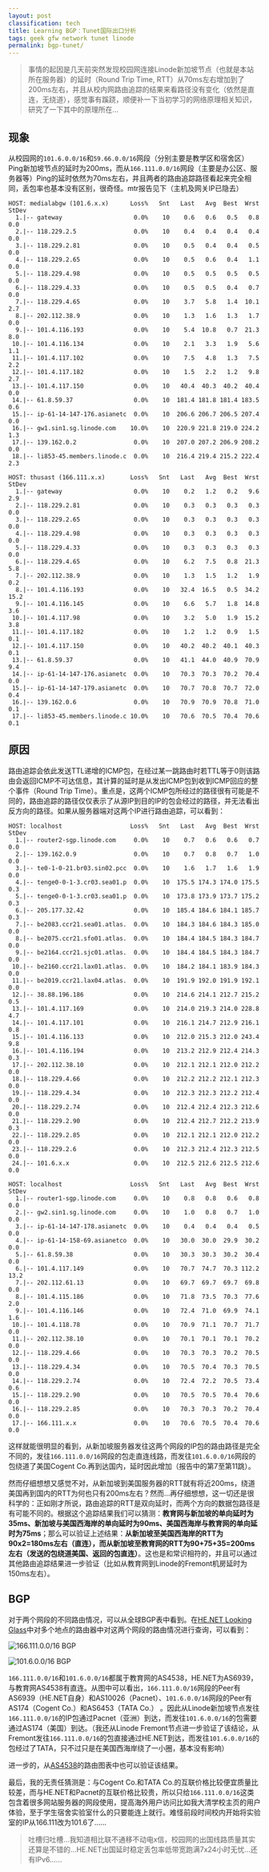 ```yaml
---
layout: post
classification: tech
title: Learning BGP：Tunet国际出口分析
tags: geek gfw network tunet linode
permalink: bgp-tunet/
---
```


> 事情的起因是几天前突然发现校园网连接Linode新加坡节点（也就是本站所在服务器）的延时（Round Trip Time, RTT）从70ms左右增加到了200ms左右，并且从校内网路由追踪的结果来看路径没有变化（依然是直连，无绕道），感觉事有蹊跷，顺便补一下当初学习的网络原理相关知识，研究了一下其中的原理所在…

## 现象

从校园网的`101.6.0.0/16`和`59.66.0.0/16`网段（分别主要是教学区和宿舍区）Ping新加坡节点的延时为200ms，而从`166.111.0.0/16`网段（主要是办公区、服务器等）Ping的延时依然为70ms左右，并且两者的路由追踪路径看起来完全相同，丢包率也基本没有区别，很奇怪。mtr报告见下（主机及网关IP已隐去）

```
HOST: medialabgw (101.6.x.x)      Loss%   Snt   Last   Avg  Best  Wrst StDev
  1.|-- gateway                    0.0%    10    0.6   0.6   0.5   0.8   0.0
  2.|-- 118.229.2.5                0.0%    10    0.4   0.4   0.4   0.4   0.0
  3.|-- 118.229.2.81               0.0%    10    0.5   0.4   0.4   0.5   0.0
  4.|-- 118.229.2.65               0.0%    10    0.5   0.6   0.4   1.1   0.0
  5.|-- 118.229.4.98               0.0%    10    0.5   0.5   0.5   0.5   0.0
  6.|-- 118.229.4.33               0.0%    10    0.5   0.5   0.4   0.7   0.0
  7.|-- 118.229.4.65               0.0%    10    3.7   5.8   1.4  10.1   2.7
  8.|-- 202.112.38.9               0.0%    10    1.3   1.6   1.3   1.7   0.0
  9.|-- 101.4.116.193              0.0%    10    5.4  10.8   0.7  21.3   8.0
 10.|-- 101.4.116.134              0.0%    10    2.1   3.3   1.9   5.6   1.1
 11.|-- 101.4.117.102              0.0%    10    7.5   4.8   1.3   7.5   2.2
 12.|-- 101.4.117.182              0.0%    10    1.5   2.2   1.2   9.8   2.7
 13.|-- 101.4.117.150              0.0%    10   40.4  40.3  40.2  40.4   0.0
 14.|-- 61.8.59.37                 0.0%    10  181.4 181.8 181.4 183.5   0.6
 15.|-- ip-61-14-147-176.asianetc  0.0%    10  206.6 206.7 206.5 207.4   0.0
 16.|-- gw1.sin1.sg.linode.com    10.0%    10  220.9 221.8 219.0 224.2   1.3
 17.|-- 139.162.0.2                0.0%    10  207.0 207.2 206.9 208.2   0.0
 18.|-- li853-45.members.linode.c  0.0%    10  216.4 219.4 215.2 222.4   2.3
```
 
```
HOST: thusast (166.111.x.x)       Loss%   Snt   Last   Avg  Best  Wrst StDev
  1.|-- gateway                    0.0%    10    0.2   1.2   0.2   9.6   2.9
  2.|-- 118.229.2.81               0.0%    10    0.3   0.3   0.3   0.3   0.0
  3.|-- 118.229.2.65               0.0%    10    0.3   0.3   0.3   0.3   0.0
  4.|-- 118.229.4.98               0.0%    10    0.3   0.3   0.3   0.3   0.0
  5.|-- 118.229.4.33               0.0%    10    0.3   0.3   0.3   0.3   0.0
  6.|-- 118.229.4.65               0.0%    10    6.2   7.5   0.8  21.3   5.8
  7.|-- 202.112.38.9               0.0%    10    1.3   1.5   1.2   1.9   0.2
  8.|-- 101.4.116.193              0.0%    10   32.4  16.5   0.5  34.2  15.2
  9.|-- 101.4.116.145              0.0%    10    6.6   5.7   1.8  14.8   3.6
 10.|-- 101.4.117.98               0.0%    10    3.2   5.0   1.9  15.2   3.8
 11.|-- 101.4.117.182              0.0%    10    1.2   1.2   0.9   1.5   0.1
 12.|-- 101.4.117.150              0.0%    10   40.2  40.2  40.1  40.3   0.1
 13.|-- 61.8.59.37                 0.0%    10   41.1  44.0  40.9  70.9   9.4
 14.|-- ip-61-14-147-176.asianetc  0.0%    10   70.3  70.3  70.2  70.4   0.0
 15.|-- ip-61-14-147-179.asianetc  0.0%    10   70.7  70.8  70.7  72.0   0.4
 16.|-- 139.162.0.6                0.0%    10   70.9  70.9  70.8  71.0   0.1
 17.|-- li853-45.members.linode.c 10.0%    10   70.6  70.5  70.4  70.6   0.1
```

## 原因

路由追踪会依此发送TTL递增的ICMP包，在经过某一跳路由时若TTL等于0则该路由会返回ICMP不可达信息，其计算的延时是从发出ICMP包到收到ICMP回应的整个事件（Round Trip Time）。重点是，这两个ICMP包所经过的路径很有可能是不同的，路由追踪的路径仅仅表示了从源IP到目的IP的包会经过的路径，并无法看出反方向的路径。如果从服务器端对这两个IP进行路由追踪，可以看到：

```
HOST: localhost                   Loss%   Snt   Last   Avg  Best  Wrst StDev
  1.|-- router2-sgp.linode.com     0.0%    10    0.7   0.6   0.6   0.7   0.0
  2.|-- 139.162.0.9                0.0%    10    0.7   0.8   0.7   1.0   0.0
  3.|-- te0-1-0-21.br03.sin02.pcc  0.0%    10    1.6   1.7   1.6   1.9   0.0
  4.|-- tenge0-0-1-3.cr03.sea01.p  0.0%    10  175.5 174.3 174.0 175.5   0.3
  5.|-- tenge0-0-1-3.cr03.sea01.p  0.0%    10  173.8 173.9 173.7 175.2   0.3
  6.|-- 205.177.32.42              0.0%    10  185.4 184.6 184.1 185.7   0.3
  7.|-- be2083.ccr21.sea01.atlas.  0.0%    10  184.3 184.6 184.3 185.0   0.0
  8.|-- be2075.ccr21.sfo01.atlas.  0.0%    10  184.4 184.5 184.3 184.7   0.0
  9.|-- be2164.ccr21.sjc01.atlas.  0.0%    10  184.4 184.5 184.3 184.7   0.0
 10.|-- be2160.ccr21.lax01.atlas.  0.0%    10  184.2 184.1 183.9 184.3   0.0
 11.|-- be2019.ccr21.lax04.atlas.  0.0%    10  191.9 192.0 191.9 192.1   0.0
 12.|-- 38.88.196.186              0.0%    10  214.6 214.1 212.7 215.2   0.5
 13.|-- 101.4.117.169              0.0%    10  214.0 219.3 214.0 228.8   4.7
 14.|-- 101.4.117.101              0.0%    10  216.1 214.7 212.9 216.1   0.8
 15.|-- 101.4.116.133              0.0%    10  212.0 215.3 212.0 243.4   9.8
 16.|-- 101.4.116.194              0.0%    10  213.2 212.9 212.4 214.3   0.3
 17.|-- 202.112.38.10              0.0%    10  212.1 212.1 212.0 212.2   0.0
 18.|-- 118.229.4.66               0.0%    10  212.2 212.2 212.1 212.3   0.0
 19.|-- 118.229.4.34               0.0%    10  212.3 212.3 212.2 212.4   0.0
 20.|-- 118.229.2.74               0.0%    10  212.4 212.4 212.3 212.6   0.0
 21.|-- 118.229.2.90               0.0%    10  212.4 212.7 212.2 213.9   0.3
 22.|-- 118.229.2.85               0.0%    10  212.1 212.1 212.0 212.2   0.0
 23.|-- 118.229.2.6                0.0%    10  212.3 212.4 212.3 212.5   0.0
 24.|-- 101.6.x.x                  0.0%    10  212.5 212.6 212.5 212.6   0.0
```

```
HOST: localhost                   Loss%   Snt   Last   Avg  Best  Wrst StDev
  1.|-- router1-sgp.linode.com     0.0%    10    0.8   0.8   0.6   0.8   0.0
  2.|-- gw2.sin1.sg.linode.com     0.0%    10    1.0   0.8   0.7   1.0   0.0
  3.|-- ip-61-14-147-178.asianetc  0.0%    10    0.4   0.4   0.4   0.5   0.0
  4.|-- ip-61-14-158-69.asianetco  0.0%    10   30.0  30.0  29.9  30.2   0.0
  5.|-- 61.8.59.38                 0.0%    10   30.3  30.3  30.2  30.4   0.0
  6.|-- 101.4.117.149              0.0%    10   70.7  74.7  70.3 112.2  13.2
  7.|-- 202.112.61.13              0.0%    10   69.7  69.7  69.7  69.8   0.0
  8.|-- 101.4.115.186              0.0%    10   71.8  73.5  70.3  77.6   2.0
  9.|-- 101.4.116.146              0.0%    10   72.4  71.0  69.9  74.1   1.6
 10.|-- 101.4.118.78               0.0%    10   70.9  71.1  70.7  71.7   0.0
 11.|-- 202.112.38.10              0.0%    10   70.1  70.1  70.1  70.2   0.0
 12.|-- 118.229.4.66               0.0%    10   70.3  70.3  70.2  70.5   0.0
 13.|-- 118.229.4.34               0.0%    10   70.5  70.4  70.3  70.5   0.0
 14.|-- 118.229.2.74               0.0%    10   72.4  72.2  70.5  73.4   0.6
 15.|-- 118.229.2.90               0.0%    10   70.5  70.5  70.4  70.6   0.0
 16.|-- 118.229.2.85               0.0%    10   70.3  70.3  70.2  70.4   0.0
 17.|-- 166.111.x.x                0.0%    10   70.6  70.5  70.4  70.6   0.0
```

这样就能很明显的看到，从新加坡服务器发往这两个网段的IP包的路由路径是完全不同的，发往`166.111.0.0/16`网段的包走直连线路，而发往`101.6.0.0/16`网段的包绕道了美国Cogent Co.再到达国内，延时因此增加（报告中的第7至第11跳）。

然而仔细想想又感觉不对，从新加坡到美国服务器的RTT就有将近200ms，绕道美国再到国内的RTT为何也只有200ms左右？然而…再仔细想想，这一切还是很科学的：正如刚才所说，路由追踪的RTT是双向延时，而两个方向的数据包路径是有可能不同的。根据这个追踪结果我们可以猜测：**教育网与新加坡的单向延时为35ms、新加坡与美国西海岸的单向延时为90ms、美国西海岸与教育网的单向延时为75ms**；那么可以验证上述结果：**从新加坡至美国西海岸的RTT为90x2=180ms左右（直连），而从新加坡至教育网的RTT为90+75+35=200ms左右（发送的包绕道美国、返回的包直连）**。这也是和常识相符的，并且可以通过其他路由追踪结果进一步验证（比如从教育网到Linode的Fremont机房延时为150ms左右）。

## BGP

对于两个网段的不同路由情况，可以从全球BGP表中看到。在[HE.NET Looking Glass](http://lg.he.net)中对多个地点的路由器中对这两个网段的路由情况进行查询，可以看到：

![166.111.0.0/16 BGP](images/bgp-166-111.png)

![101.6.0.0/16 BGP](images/bgp-101-6.png)

`166.111.0.0/16`和`101.6.0.0/16`都属于教育网的AS4538，HE.NET为AS6939，与教育网AS4538有直连。从图中可以看出，`166.111.0.0/16`网段的Peer有AS6939（HE.NET自身）和AS10026（Pacnet）、`101.6.0.0/16`网段的Peer有AS174（Cogent Co.）和AS6453（TATA Co.）
。因此从Linode新加坡节点发往`166.111.0.0/16`的IP包通过Pacnet（亚洲）到达，而发往`101.6.0.0/16`的包需要通过AS174（美国）到达。（我还从Linode Fremont节点进一步验证了该结论，从Fremont发往`166.111.0.0/16`的包直接通过HE.NET到达，而发往`101.6.0.0/16`的包经过了TATA，只不过只是在美国西海岸绕了一小圈，基本没有影响）

进一步的，从[AS4538](http://bgp.he.net/AS4538#_graph4)的路由图表中也可以验证该结果。

最后，我的无责任猜测是：与Cogent Co.和TATA Co.的互联价格比较便宜质量比较差，而与HE.NET和Pacnet的互联价格比较贵，所以只给`166.111.0.0/16`这类包含着很多网站服务器的网段使用，提高海外用户访问比如我大清学校主页的用户体验，至于学生宿舍实验室什么的只要能连上就行。难怪前段时间校内开始将实验室的IP从166.111改为101.6了……

> 吐槽归吐槽…我知道相比联不通移不动电x信，校园网的出国线路质量其实还算是不错的…HE.NET出国延时稳定丢包率低带宽跑满7x24小时无忧…还有IPv6……
